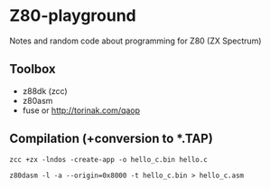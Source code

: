 # Z80-playground
Notes and random code about programming for Z80 (ZX Spectrum)

## Toolbox

- z88dk (zcc)
- z80asm
- fuse or http://torinak.com/qaop

## Compilation (+conversion to *.TAP)
```
zcc +zx -lndos -create-app -o hello_c.bin hello.c

z80dasm -l -a --origin=0x8000 -t hello_c.bin > hello_c.asm
```